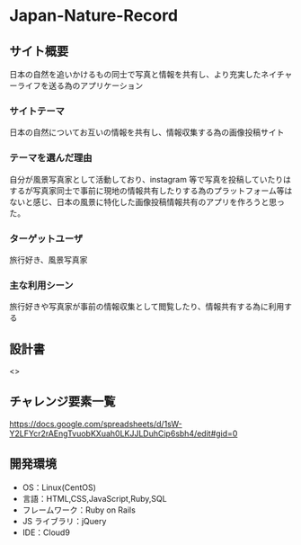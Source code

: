 # Japan-Nature-Record

## サイト概要

日本の自然を追いかけるもの同士で写真と情報を共有し、より充実したネイチャーライフを送る為のアプリケーション

### サイトテーマ

日本の自然についてお互いの情報を共有し、情報収集する為の画像投稿サイト

### テーマを選んだ理由

自分が風景写真家として活動しており、instagram 等で写真を投稿していたりはするが写真家同士で事前に現地の情報共有したりする為のプラットフォーム等はないと感じ、日本の風景に特化した画像投稿情報共有のアプリを作ろうと思った。

### ターゲットユーザ

旅行好き、風景写真家

### 主な利用シーン

旅行好きや写真家が事前の情報収集として閲覧したり、情報共有する為に利用する

## 設計書

<>

## チャレンジ要素一覧

https://docs.google.com/spreadsheets/d/1sW-Y2LFYcr2rAEngTvuobKXuah0LKJJLDuhCip6sbh4/edit#gid=0

## 開発環境

- OS：Linux(CentOS)
- 言語：HTML,CSS,JavaScript,Ruby,SQL
- フレームワーク：Ruby on Rails
- JS ライブラリ：jQuery
- IDE：Cloud9
